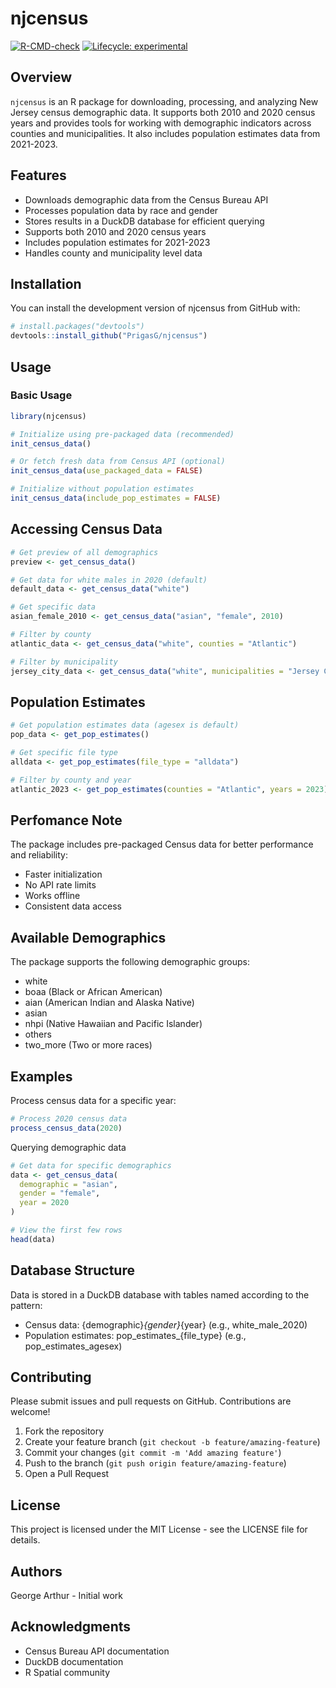 # njcensus

<!-- badges: start -->
[![R-CMD-check](https://github.com/PrigasG/njcensus/actions/workflows/R-CMD-check.yaml/badge.svg)](https://github.com/PrigasG/njcensus/actions/workflows/R-CMD-check.yaml) 
[![Lifecycle: experimental](https://img.shields.io/badge/lifecycle-experimental-orange.svg)](https://lifecycle.r-lib.org/articles/stages.html#experimental)
<!-- badges: end -->

## Overview
`njcensus` is an R package for downloading, processing, and analyzing New Jersey census demographic data. It supports both 2010 and 2020 census years and provides tools for working with demographic indicators across counties and municipalities. It also includes population estimates data from 2021-2023.

## Features
-   Downloads demographic data from the Census Bureau API
-   Processes population data by race and gender
-   Stores results in a DuckDB database for efficient querying
-   Supports both 2010 and 2020 census years
-   Includes population estimates for 2021-2023
-   Handles county and municipality level data

## Installation
You can install the development version of njcensus from GitHub with:

``` r
# install.packages("devtools")
devtools::install_github("PrigasG/njcensus")
```

## Usage

### Basic Usage

``` r
library(njcensus)

# Initialize using pre-packaged data (recommended)
init_census_data()

# Or fetch fresh data from Census API (optional)
init_census_data(use_packaged_data = FALSE)

# Initialize without population estimates
init_census_data(include_pop_estimates = FALSE)
```

## Accessing Census Data
```r
# Get preview of all demographics
preview <- get_census_data()

# Get data for white males in 2020 (default)
default_data <- get_census_data("white")

# Get specific data
asian_female_2010 <- get_census_data("asian", "female", 2010)

# Filter by county
atlantic_data <- get_census_data("white", counties = "Atlantic")

# Filter by municipality
jersey_city_data <- get_census_data("white", municipalities = "Jersey City")
```


## Population Estimates
```r
# Get population estimates data (agesex is default)
pop_data <- get_pop_estimates()

# Get specific file type
alldata <- get_pop_estimates(file_type = "alldata")

# Filter by county and year
atlantic_2023 <- get_pop_estimates(counties = "Atlantic", years = 2023)
```


## Perfomance Note
The package includes pre-packaged Census data for better performance and reliability:

* Faster initialization
* No API rate limits
* Works offline
* Consistent data access

## Available Demographics

The package supports the following demographic groups:

-   white
-   boaa (Black or African American)
-   aian (American Indian and Alaska Native)
-   asian
-   nhpi (Native Hawaiian and Pacific Islander)
-   others
-   two_more (Two or more races)

## Examples

Process census data for a specific year:

``` r
# Process 2020 census data
process_census_data(2020)
```

Querying demographic data

``` r
# Get data for specific demographics
data <- get_census_data(
  demographic = "asian",
  gender = "female",
  year = 2020
)

# View the first few rows
head(data)
```


## Database Structure

Data is stored in a DuckDB database with tables named according to the pattern:

-  Census data: {demographic}_{gender}_{year} (e.g., white_male_2020)
- Population estimates: pop_estimates_{file_type} (e.g., pop_estimates_agesex)

## Contributing

Please submit issues and pull requests on GitHub. Contributions are welcome!

1.  Fork the repository
2.  Create your feature branch (`git checkout -b feature/amazing-feature`)
3.  Commit your changes (`git commit -m 'Add amazing feature'`)
4.  Push to the branch (`git push origin feature/amazing-feature`)
5.  Open a Pull Request

## License

This project is licensed under the MIT License - see the LICENSE file for details.

## Authors

George Arthur - Initial work

## Acknowledgments

-   Census Bureau API documentation
-   DuckDB documentation
-   R Spatial community
